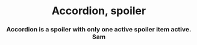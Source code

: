 <h1 align="center">Accordion, spoiler</h1>
<h3 align="center">Accordion is a spoiler with only one active spoiler item active. Sam</h3>